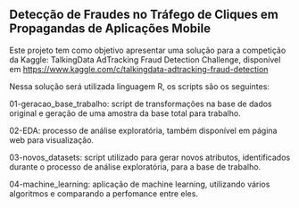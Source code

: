 ## Detecção de Fraudes no Tráfego de Cliques em Propagandas de Aplicações Mobile

Este projeto tem como objetivo apresentar uma solução para a competição da Kaggle: TalkingData AdTracking Fraud Detection Challenge, disponível em https://www.kaggle.com/c/talkingdata-adtracking-fraud-detection

Nessa solução será utilizada linguagem R, os scripts são os seguintes:

01-geracao_base_trabalho: script de transformações na base de dados original e geração de uma amostra da base total para trabalho.

02-EDA: processo de análise exploratória, também disponível em página web para visualização.

03-novos_datasets: script utilizado para gerar novos atributos, identificados durante o processo de análise exploratória, para a base de trabalho.

04-machine_learning: aplicação de machine learning, utilizando vários algoritmos e comparando a perfomance entre eles.